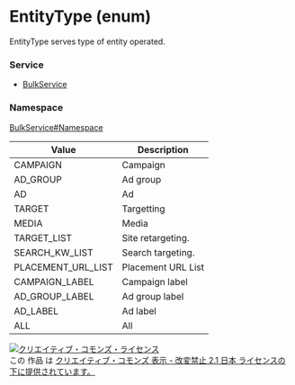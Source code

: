 # EntityType (enum)
EntityType serves type of entity operated.
### Service
+ [BulkService](../../services/BulkService.md)

### Namespace
[BulkService#Namespace](../../services/BulkService.md#namespace)

| Value | Description | 
|---|---|
| CAMPAIGN| Campaign |
| AD_GROUP| Ad group |
| AD| Ad |
| TARGET| Targetting |
| MEDIA| Media |
| TARGET_LIST| Site retargeting. |
| SEARCH_KW_LIST| Search targeting. |
| PLACEMENT_URL_LIST| Placement URL List |
| CAMPAIGN_LABEL| Campaign label |
| AD_GROUP_LABEL| Ad group label |
| AD_LABEL| Ad label |
| ALL| All |

<a rel="license" href="http://creativecommons.org/licenses/by-nd/2.1/jp/"><img alt="クリエイティブ・コモンズ・ライセンス" style="border-width:0" src="https://i.creativecommons.org/l/by-nd/2.1/jp/88x31.png" /></a><br />この 作品 は <a rel="license" href="http://creativecommons.org/licenses/by-nd/2.1/jp/">クリエイティブ・コモンズ 表示 - 改変禁止 2.1 日本 ライセンスの下に提供されています。</a>
